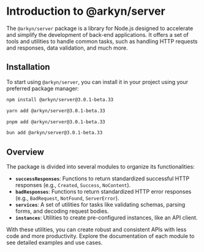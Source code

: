 # Introduction to @arkyn/server

The `@arkyn/server` package is a library for Node.js designed to accelerate and simplify the development of back-end applications. It offers a set of tools and utilities to handle common tasks, such as handling HTTP requests and responses, data validation, and much more.

## Installation

To start using `@arkyn/server`, you can install it in your project using your preferred package manager:

```bash
npm install @arkyn/server@3.0.1-beta.33
```

```bash
yarn add @arkyn/server@3.0.1-beta.33
```

```bash
pnpm add @arkyn/server@3.0.1-beta.33
```

```bash
bun add @arkyn/server@3.0.1-beta.33
```

## Overview

The package is divided into several modules to organize its functionalities:

- **`successResponses`**: Functions to return standardized successful HTTP responses (e.g., `Created`, `Success`, `NoContent`).
- **`badResponses`**: Functions to return standardized HTTP error responses (e.g., `BadRequest`, `NotFound`, `ServerError`).
- **`services`**: A set of utilities for tasks like validating schemas, parsing forms, and decoding request bodies.
- **`instances`**: Utilities to create pre-configured instances, like an API client.

With these utilities, you can create robust and consistent APIs with less code and more productivity. Explore the documentation of each module to see detailed examples and use cases.
